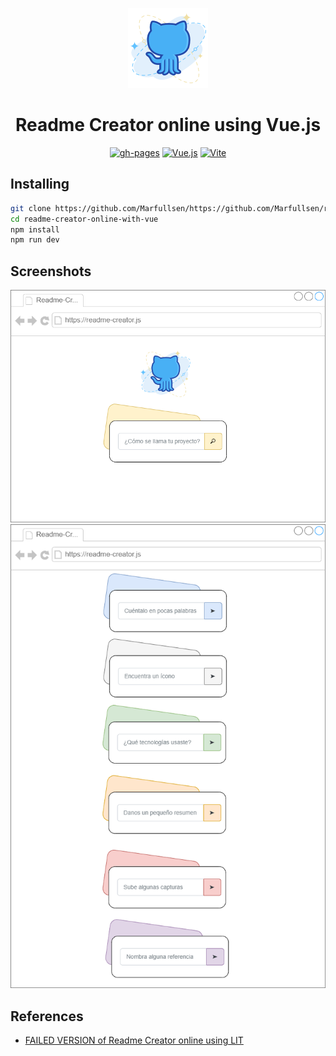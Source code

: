 <p align="center">
  <img src="./docs/img/readme-creator-icon.webp"></img>
</p>

<div align="center">

# Readme Creator online using Vue.js

[![gh-pages](https://img.shields.io/badge/Check-here!-green.svg)](https://marfullsen.github.io/estilos-sociales/)
[![Vue.js](https://img.shields.io/badge/Vue-3.3.4-lime.svg "Badge Vue.js")](https://v3.vuejs.org/)
[![Vite](https://img.shields.io/badge/Vite-4.4.9-yellow.svg)](https://vitejs.dev/)

</div>

## Installing

```bash
git clone https://github.com/Marfullsen/https://github.com/Marfullsen/readme-creator-online-with-vue.git.git
cd readme-creator-online-with-vue
npm install
npm run dev
```

## Screenshots

<div align="center">
  <a href="https://marfullsen.github.io/" rel="noopener">
  <img src="./docs/img/readme-creator-online.png" alt="Screenshot"></a>
</div>

<div align="center">
  <a href="https://marfullsen.github.io/" rel="noopener">
  <img src="./docs/img/readme-creator-disambiguation.png" alt="Screenshot"></a>
</div>

## References

- [FAILED VERSION of Readme Creator online using LIT](https://github.com/Marfullsen/readme-creator-online-with-lit)